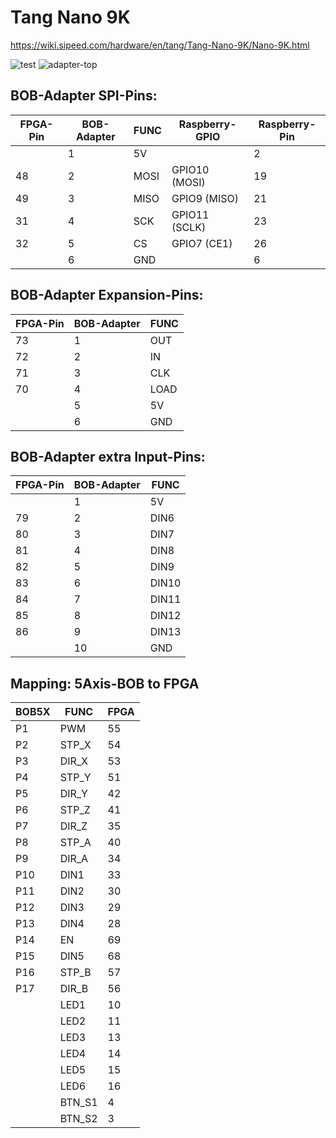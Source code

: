 # Tang Nano 9K

https://wiki.sipeed.com/hardware/en/tang/Tang-Nano-9K/Nano-9K.html

![test](https://raw.githubusercontent.com/multigcs/LinuxCNC-RIO/main/configs/TangNano9K/bob9k.jpg)
![adapter-top](https://raw.githubusercontent.com/multigcs/LinuxCNC-RIO/main/configs/TangNano9K/tangnano9k-bob-adapter2-top.png)



## BOB-Adapter SPI-Pins:

| FPGA-Pin | BOB-Adapter | FUNC | Raspberry-GPIO | Raspberry-Pin |
| --- | --- | --- | --- | --- |
|  | 1 | 5V |  | 2 |
| 48 | 2 | MOSI | GPIO10 (MOSI) | 19 |
| 49 | 3 | MISO | GPIO9 (MISO) | 21 |
| 31 | 4 | SCK | GPIO11 (SCLK) | 23 |
| 32 | 5 | CS | GPIO7 (CE1) | 26 |
| | 6 | GND |  | 6 |


## BOB-Adapter Expansion-Pins:
| FPGA-Pin | BOB-Adapter | FUNC |
| --- | --- | --- |
| 73 | 1 | OUT |
| 72 | 2 | IN |
| 71 | 3 | CLK |
| 70 | 4 | LOAD |
| | 5 | 5V |
| | 6 | GND |


## BOB-Adapter extra Input-Pins:
| FPGA-Pin | BOB-Adapter | FUNC |
| --- | --- | --- |
| | 1 | 5V |
| 79 | 2 | DIN6 |
| 80 | 3 | DIN7 |
| 81 | 4 | DIN8 |
| 82 | 5 | DIN9 |
| 83 | 6 | DIN10 |
| 84 | 7 | DIN11 |
| 85 | 8 | DIN12 |
| 86 | 9 | DIN13 |
| | 10 | GND |


## Mapping: 5Axis-BOB to FPGA 

| BOB5X | FUNC | FPGA |
| --- | --- | --- |
| P1 | PWM | 55 |
| P2 | STP_X | 54 |
| P3 | DIR_X | 53 |
| P4 | STP_Y | 51 |
| P5 | DIR_Y | 42 |
| P6 | STP_Z | 41 |
| P7 | DIR_Z | 35 |
| P8 | STP_A | 40 |
| P9 | DIR_A | 34 |
| P10 | DIN1 | 33 |
| P11 | DIN2 | 30 |
| P12 | DIN3 | 29 |
| P13 | DIN4 | 28 |
| P14 | EN | 69 |
| P15 | DIN5 | 68 |
| P16 | STP_B | 57 |
| P17 | DIR_B | 56 |
|   | LED1 | 10 |
|   | LED2 | 11 |
|   | LED3 | 13 |
|   | LED4 | 14 |
|   | LED5 | 15 |
|   | LED6 | 16 |
|   | BTN_S1 | 4 |
|   | BTN_S2 | 3 |

